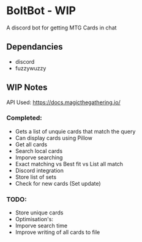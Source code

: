 # BoltBot - WIP
A discord bot for getting MTG Cards in chat
## Dependancies
* discord
* fuzzywuzzy

## WIP Notes

API Used: https://docs.magicthegathering.io/

### Completed:
* Gets a list of unquie cards that match the query
* Can display cards using Pillow
* Get all cards
* Search local cards
* Imporve searching
* Exact matching vs Best fit vs List all match
* Discord integration
* Store list of sets
* Check for new cards (Set update)

### TODO:
* Store unique cards
* Optimisation's: 
* Imporve search time 
* Improve writing of all cards to file 
